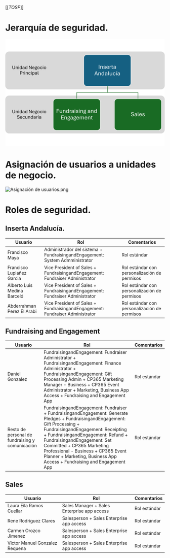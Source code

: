 [[_TOSP_]]

# Jerarquía de seguridad.
![Estructura seguridad.png](/.attachments/Estructura%20seguridad-d752a6d2-4094-4392-91b8-451a2ddcaf4d.png)

# Asignación de usuarios a unidades de negocio.
![Asignación de usuarios.png](/.attachments/Asignación%20de%20usuarios-fd007d20-4c02-40ed-96d9-1762290a18b7.png)

# Roles de seguridad.
## Inserta Andalucía.

| Usuario | Rol | Comentarios |
|--|--|--|
| Francisco Maya | Administrador del sistema + FundraisingandEngagement: System Admministrator | Rol estándar |
| Francisco Lupiañez Garcia | Vice President of Sales + FundraisingandEngagement: Fundraiser Administrator | Rol estándar con personalización de permisos |
| Alberto Luis Medina Barceló | Vice President of Sales + FundraisingandEngagement: Fundraiser Administrator | Rol estándar con personalización de permisos |
| Abderrahman Perez El Arabi | Vice President of Sales + FundraisingandEngagement: Fundraiser Administrator | Rol estándar con personalización de permisos |

## Fundraising and Engagement
| Usuario | Rol | Comentarios |
|--|--|--|
| Daniel Gonzalez | FundraisingandEngagement: Fundraiser Administrator + FundraisingandEngagement: Finance Administrator + FundraisingandEngagement: Gift Processing Admin + CP365 Marketing Manager - Business + CP365 Event Administrator + Marketing, Business App Access + Fundraising and Engagement App | Rol estándar |
| Resto de personal de fundraising y comunicación | FundraisingandEngagement: Fundraiser + FundraisingandEngagement: Generate Pledges + FundraisingandEngagement: Gift Processing + FundraisingandEngagement: Receipting + FundraisingandEngagement: Refund + FundraisingandEngagement: Set Committed + CP365 Marketing Professional - Business + CP365 Event Planner + Marketing, Business App Access + Fundraising and Engagement App | Rol estándar |

## Sales
| Usuario | Rol | Comentarios |
|--|--|--|
| Laura Eila Ramos Cuellar | Sales Manager + Sales Enterprise app access | Rol estándar |
| Rene Rodriguez Clares | Salesperson + Sales Enterprise app access | Rol estándar |
| Carmen Orozco Jimenez | Salesperson + Sales Enterprise app access | Rol estándar |
| Victor Manuel Gonzalez Requena | Salesperson + Sales Enterprise app access | Rol estándar |